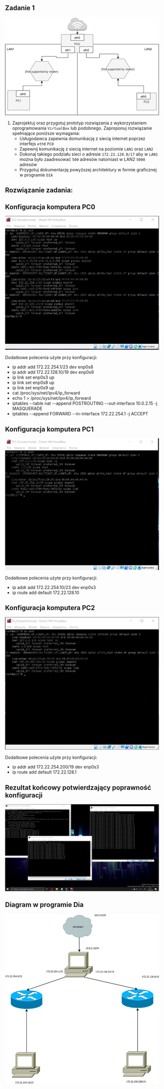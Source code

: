 Zadanie 1
---------

![zadanie 1](zadanie-1.svg)

1. Zaprojektuj oraz przygotuj prototyp rozwiązania z wykorzystaniem oprogramowania ``VirtualBox`` lub podobnego. 
Zaproponuj rozwiązanie spełniające poniższe wymagania:
   * Usługodawca zapewnia domunikację z siecią internet poprzez interfejs ``eth0`` ``PC0``
   * Zapewnij komunikację z siecią internet na poziomie ``LAN1`` oraz ``LAN2``
   * Dokonaj takiego podziału sieci o adresie ``172.22.128.0/17`` aby w ``LAN1`` można było zaadresować ``500`` adresów natomiast w LAN2 ``5000`` adresów    
   * Przygotuj dokumentację powyższej architektury w formie graficznej w programie ``DIA``
 
 Rozwiązanie zadania:
 -------------------------------------------
 
 Konfiguracja komputera PC0
 --------------------------------
![PC0](pc0.png)


Dodatkowe polecenia użyte przy konfiguracji:

- ip addr add 172.22.254.1/23 dev enp0s8
- ip addr add 172.22.128.10/19 dev enp0s9
- ip link set enp0s3 up
- ip link set enp0s8 up
- ip link set enp0s9 up
- cat /proc/sys/net/ipv4/ip_forward
- echo 1 > /proc/sys/net/ipv4/ip_forward
- iptables --table nat --append POSTROUTING --out-interface 10.0.2.15 -j MASQUERADE
- iptables --append FORWARD --in-interface 172.22.254.1 -j ACCEPT

 Konfiguracja komputera PC1
 --------------------------------
![PC1](pc1.png)

Dodatkowe polecenia użyte przy konfiguracji:
- ip addr add 172.22.254.10/23 dev enp0s3
- ip route add default 172.22.128.10

 Konfiguracja komputera PC2
 ---------------------------------
![PC2](PC2.png)


Dodatkowe polecenia użyte przy konfiguracji:
- ip addr add 172.22.254.200/19 dev enp0s3
- ip route add default 172.22.128.1



Rezultat końcowy potwierdzający poprawność konfiguracji
------------------------------------
![PING](pinging.png)


Diagram w programie Dia
--------------
![DIAGRAM](exam_res.svg)


